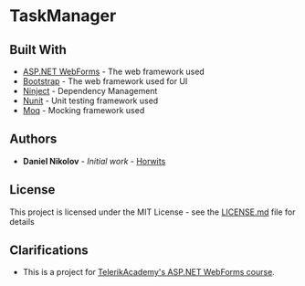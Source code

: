 # TaskManager

## Built With

* [ASP.NET WebForms](https://www.asp.net/web-forms) - The web framework used
* [Bootstrap](http://getbootstrap.com/) - The web framework used for UI
* [Ninject](http://www.ninject.org/) - Dependency Management
* [Nunit](https://www.nunit.org/) - Unit testing framework used
* [Moq](http://www.moqthis.com/) - Mocking framework used

## Authors

* **Daniel Nikolov** - *Initial work* - [Horwits](https://github.com/Horwits)

## License

This project is licensed under the MIT License - see the [LICENSE.md](https://github.com/Horwits/Drummers/blob/master/LICENSE) file for details

## Clarifications

* This is a project for [TelerikAcademy's ASP.NET WebForms course](https://telerikacademy.com/Courses/aspnet-web-development).
